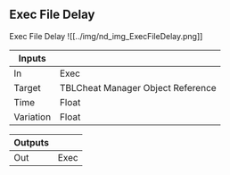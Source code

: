 ## Exec File Delay
Exec File Delay
![[../img/nd_img_ExecFileDelay.png]]

|Inputs||
|--|--|
| In | Exec |
| Target | TBLCheat Manager Object Reference |
| Time | Float |
| Variation | Float |

|Outputs||
|--|--|
| Out | Exec |

